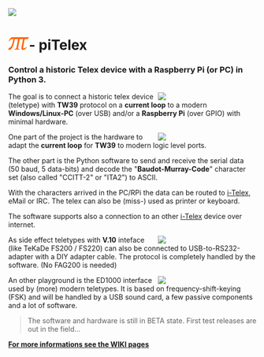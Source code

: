 <img src="https://raw.githubusercontent.com/wiki/fablab-wue/piTelex/img/Header.JPG" width="1024px">

# <img src="piTelexLogo.png" width="42px">- piTelex

### Control a historic Telex device with a Raspberry Pi (or PC) in Python 3.

<img src="https://raw.githubusercontent.com/wiki/fablab-wue/piTelex/img/RPiTW39.JPG" width="200px" align="right">

The goal is to connect a historic telex device (teletype) with **TW39** protocol on a **current loop** to a modern **Windows/Linux-PC** (over USB) and/or a **Raspberry Pi** (over GPIO) with minimal hardware.

<img src="https://raw.githubusercontent.com/wiki/fablab-wue/piTelex/img/USB.JPG" width="200px" align="right">

One part of the project is the hardware to adapt the **current loop** for **TW39** to modern logic level ports.

The other part is the Python software to send and receive the serial data (50 baud, 5 data-bits) and decode the "**Baudot-Murray-Code**" character set (also called "CCITT-2" or "ITA2") to ASCII.

With the characters arrived in the PC/RPi the data can be routed to [i-Telex](https://www.i-telex.net), eMail or IRC. The telex can also be (miss-) used as printer or keyboard.

The software supports also a connection to an other [i-Telex](https://www.i-telex.net) device over internet.

<img src="https://raw.githubusercontent.com/wiki/fablab-wue/piTelex/img/V.10.JPG" width="200px" align="right">

As side effect teletypes with **V.10** inteface (like TeKaDe FS200 / FS220) can also be connected to USB-to-RS232-adapter with a DIY adapter cable. The protocol is completely handled by the software. (No FAG200 is needed)

<img src="https://raw.githubusercontent.com/wiki/fablab-wue/piTelex/img/ED1000SC.JPG" width="200px" align="right">

An other playground is the ED1000 interface used by (more) modern teletypes. It is based on frequency-shift-keying (FSK) and will be handled by a USB sound card, a few passive components and a lot of software.

> The software and hardware is still in BETA state. First test releases are out in the field...

[**For more informations see the WIKI pages**](https://github.com/fablab-wue/piTelex/wiki)
